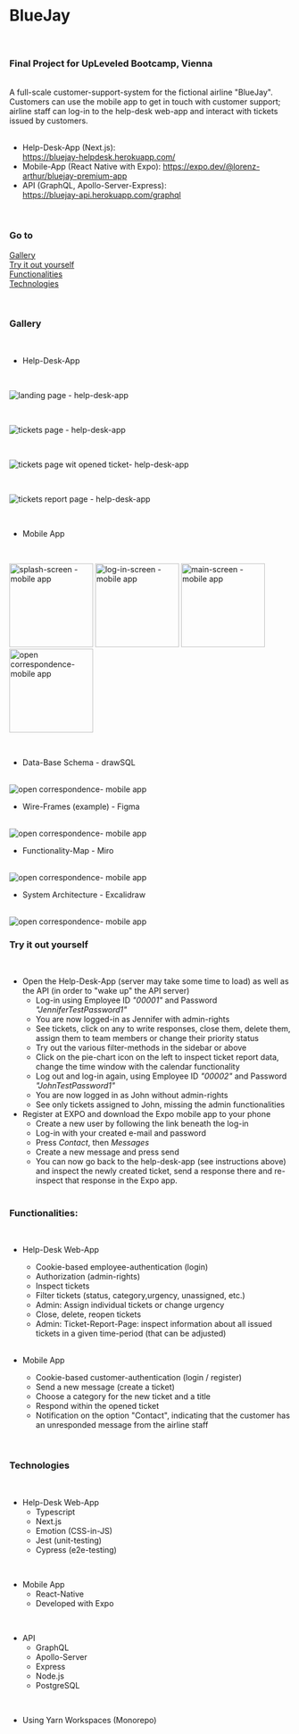 # BlueJay

</br>

### Final Project for UpLeveled Bootcamp, Vienna

<br/>
A full-scale customer-support-system for the fictional airline "BlueJay". Customers can use the mobile app to get in touch with customer support; airline staff can log-in to the help-desk web-app and interact with tickets issued by customers.

</br>
</br>

- Help-Desk-App (Next.js):  
  https://bluejay-helpdesk.herokuapp.com/
- Mobile-App (React Native with Expo):
  https://expo.dev/@lorenz-arthur/bluejay-premium-app
- API (GraphQL, Apollo-Server-Express):  
  https://bluejay-api.herokuapp.com/graphql

<br/>

### Go to

[Gallery](#gallery)
<br/>
[Try it out yourself](#try-it-out-yourself)
<br/>
[Functionalities](#functionalities)
<br/>
[Technologies](#technologies)

<br />

### Gallery

<br />

- Help-Desk-App

<br/>

![landing page - help-desk-app](screenshots/screenshot_1.png)

<br />

![tickets page - help-desk-app](screenshots/screenshot_2.png)

<br />

![tickets page wit opened ticket- help-desk-app](screenshots/screenshot_3.png)

<br />

![tickets report page - help-desk-app](screenshots/screenshot_4.png)

<br />

- Mobile App

<br />

<p float="left">

<img src="screenshots/mobile_1.jpg" alt="splash-screen - mobile app" width="150"/>
<img src="screenshots/mobile_2.jpg" alt="log-in-screen - mobile app" width="150"/>
<img src="screenshots/mobile_3.jpg" alt="main-screen - mobile app" width="150"/>
<img src="screenshots/mobile_4.jpg" alt="open correspondence- mobile app" width="150"/>

</p>

<br />

- Data-Base Schema - drawSQL

<br />

<img src="screenshots/drawsql_1.png" alt="open correspondence- mobile app"/>

<br />

- Wire-Frames (example) - Figma

<br />

<img src="screenshots/figma_1.png" alt="open correspondence- mobile app" />

<br />

- Functionality-Map - Miro

<br />

<img src="screenshots/miro_1.png" alt="open correspondence- mobile app" />

<br />

- System Architecture - Excalidraw

<br />

<img src="screenshots/excalidraw_1.png" alt="open correspondence- mobile app" />

<br />

### Try it out yourself

<br/>

- Open the Help-Desk-App (server may take some time to load) as well as the API (in order to "wake up" the API server)
  - Log-in using Employee ID _"00001"_ and Password _"JenniferTestPassword1"_
  - You are now logged-in as Jennifer with admin-rights
  - See tickets, click on any to write responses, close them, delete them, assign them to team members or change their priority status
  - Try out the various filter-methods in the sidebar or above
  - Click on the pie-chart icon on the left to inspect ticket report data, change the time window with the calendar functionality
  - Log out and log-in again, using Employee ID _"00002"_ and Password _"JohnTestPassword1"_
  - You are now logged in as John without admin-rights
  - See only tickets assigned to John, missing the admin functionalities
- Register at EXPO and download the Expo mobile app to your phone
  - Create a new user by following the link beneath the log-in
  - Log-in with your created e-mail and password
  - Press _Contact_, then _Messages_
  - Create a new message and press send
  - You can now go back to the help-desk-app (see instructions above) and inspect the newly created ticket, send a response there and re-inspect that response in the Expo app.
    </br>
    </br>

### Functionalities:

</br>

- Help-Desk Web-App

  - Cookie-based employee-authentication (login)
  - Authorization (admin-rights)
  - Inspect tickets
  - Filter tickets (status, category,urgency, unassigned, etc.)
  - Admin: Assign individual tickets or change urgency
  - Close, delete, reopen tickets
  - Admin: Ticket-Report-Page: inspect information about all issued tickets in a given time-period (that can be adjusted)

  </br>

- Mobile App
  - Cookie-based customer-authentication (login / register)
  - Send a new message (create a ticket)
  - Choose a category for the new ticket and a title
  - Respond within the opened ticket
  - Notification on the option "Contact", indicating that the customer has an unresponded message from the airline staff

</br>

### Technologies

</br>

- Help-Desk Web-App
  - Typescript
  - Next.js
  - Emotion (CSS-in-JS)
  - Jest (unit-testing)
  - Cypress (e2e-testing)

</br>

- Mobile App
  - React-Native
  - Developed with Expo

</br>

- API
  - GraphQL
  - Apollo-Server
  - Express
  - Node.js
  - PostgreSQL

</br>

- Using Yarn Workspaces (Monorepo)
